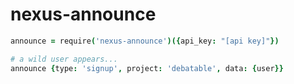 # nexus-announce

```coffee
announce = require('nexus-announce')({api_key: "[api key]"})

# a wild user appears...
announce {type: 'signup', project: 'debatable', data: {user}}
```
